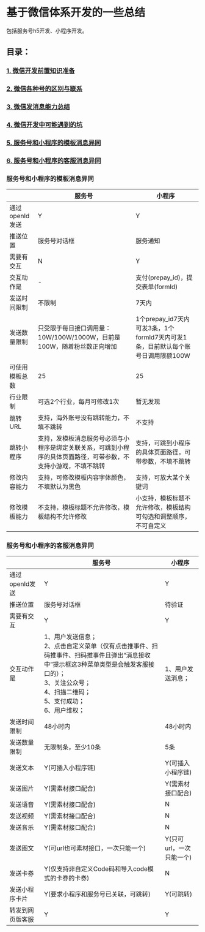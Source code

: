 # 基于微信体系开发的一些总结
包括服务号h5开发、小程序开发。


## 目录：

### [1. 微信开发前置知识准备](./微信开发前置知识准备.md)
### [2. 微信各种号的区别与联系](./微信各种号的区别与联系.md)
### [3. 微信发消息能力总结](./微信发消息能力总结.md)
### [4. 微信开发中可能遇到的坑](./微信开发中可能遇到的坑.md)
### [5. 服务号和小程序的模板消息异同](#服务号和小程序的模板消息异同)
### [6. 服务号和小程序的客服消息异同](#服务号和小程序的客服消息异同)


### 服务号和小程序的模板消息异同
<table class="table table-bordered table-hover table-condensed">
<thead><tr><th title="Field #1"></th>
<th title="Field #2">服务号</th>
<th title="Field #3">小程序</th>
</tr></thead>
<tbody><tr>
<td>通过openId发送</td>
<td>Y</td>
<td>Y</td>
</tr>
<tr>
<td>推送位置</td>
<td>服务号对话框</td>
<td>服务通知</td>
</tr>
<tr>
<td>需要有交互</td>
<td>N</td>
<td>Y</td>
</tr>
<tr>
<td>交互动作是</td>
<td>-</td>
<td>支付(prepay_id)，提交表单(formId)</td>
</tr>
<tr>
<td>发送时间限制</td>
<td>不限制</td>
<td>7天内</td>
</tr>
<tr>
<td>发送数量限制</td>
<td>只受限于每日接口调用量：10W/100W/1000W，目前是100W，随着粉丝数正向增加</td>
<td>1个prepay_id7天内可发3条，1个formId7天内可发1条，目前默认每个账号日调用限额100W</td>
</tr>
<tr>
<td>可使用模板总数</td>
<td>25</td>
<td>25</td>
</tr>
<tr>
<td>行业限制</td>
<td>可选2个行业，每月可修改1次</td>
<td>暂无发现</td>
</tr>
<tr>
<td>跳转URL</td>
<td>支持，海外账号没有跳转能力，不填不跳转</td>
<td>不支持</td>
</tr>
<tr>
<td>跳转小程序</td>
<td>支持，发模板消息服务号必须与小程序是绑定关联关系，可跳到小程序的具体页面路径，可带参数，不支持小游戏，不填不跳转</td>
<td>支持，可跳到小程序的具体页面路径，可带参数，不填不跳转</td>
</tr>
<tr>
<td>修改内容能力</td>
<td>支持，可修改模板内容字体颜色，不填默认为黑色</td>
<td>支持，可放大某个关键词</td>
</tr>
<tr>
<td>修改模板能力</td>
<td>不支持，模板标题不允许修改，模板结构不允许修改</td>
<td>小支持，模板标题不允许修改，模板结构可勾选和调整顺序，不可自定义</td>
</tr>
</tbody></table>


### 服务号和小程序的客服消息异同

<table class="table table-bordered table-hover table-condensed">
<thead><tr><th title="Field #1"></th>
<th title="Field #2">服务号</th>
<th title="Field #3">小程序</th>
</tr></thead>
<tbody><tr>
<td>通过openId发送</td>
<td>Y</td>
<td>Y</td>
</tr>
<tr>
<td>推送位置</td>
<td>服务号对话框</td>
<td>待验证</td>
</tr>
<tr>
<td>需要有交互</td>
<td>Y</td>
<td>Y</td>
</tr>
<tr>
<td>交互动作是</td>
<td>1、用户发送信息；<br/>2、点击自定义菜单（仅有点击推事件、扫码推事件、扫码推事件且弹出“消息接收中”提示框这3种菜单类型是会触发客服接口的）； <br/>3、关注公众号；<br/>4、扫描二维码；<br/>5、支付成功； <br/>6、用户维权；</td>
<td>1、用户发送消息；</td>
</tr>
<tr>
<td>发送时间限制</td>
<td>48小时内</td>
<td>48小时内</td>
</tr>
<tr>
<td>发送数量限制</td>
<td>无限制条，至少10条</td>
<td>5条</td>
</tr>
<tr>
<td>发送文本</td>
<td>Y(可插入小程序链)</td>
<td>Y(可插入小程序链)</td>
</tr>
<tr>
<td>发送图片</td>
<td>Y(需素材接口配合)</td>
<td>Y(需素材接口配合)</td>
</tr>
<tr>
<td>发送语音</td>
<td>Y(需素材接口配合)</td>
<td>N</td>
</tr>
<tr>
<td>发送视频</td>
<td>Y(需素材接口配合)</td>
<td>N</td>
</tr>
<tr>
<td>发送音乐</td>
<td>Y(需素材接口配合)</td>
<td>N</td>
</tr>
<tr>
<td>发送图文</td>
<td>Y(可url也可素材接口，一次只能一个)</td>
<td>Y(只可url，一次只能一个)</td>
</tr>
<tr>
<td>发送卡券</td>
<td>Y(仅支持非自定义Code码和导入code模式的卡券的卡券)</td>
<td>N</td>
</tr>
<tr>
<td>发送小程序卡片</td>
<td>Y(要求小程序和服务号已关联，可跳转)</td>
<td>Y(可跳转)</td>
</tr>
<tr>
<td>转发到网页版客服</td>
<td>Y</td>
<td>Y</td>
</tr>
</tbody></table>
